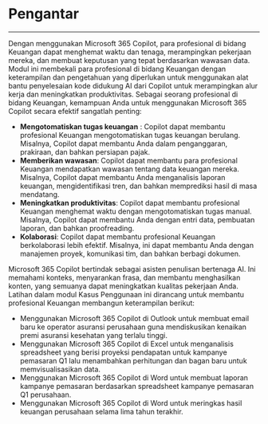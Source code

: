 # Pengantar
---
Dengan menggunakan Microsoft 365 Copilot, para profesional di bidang Keuangan dapat menghemat waktu dan tenaga, merampingkan pekerjaan mereka, dan membuat keputusan yang tepat berdasarkan wawasan data. Modul ini membekali para profesional di bidang Keuangan dengan keterampilan dan pengetahuan yang diperlukan untuk menggunakan alat bantu penyelesaian kode didukung AI dari Copilot untuk merampingkan alur kerja dan meningkatkan produktivitas. Sebagai seorang profesional di bidang Keuangan, kemampuan Anda untuk menggunakan Microsoft 365 Copilot secara efektif sangatlah penting:

 -  **Mengotomatiskan tugas keuangan** : Copilot dapat membantu profesional Keuangan mengotomatiskan tugas keuangan berulang. Misalnya, Copilot dapat membantu Anda dalam penganggaran, prakiraan, dan bahkan persiapan pajak.
 -  **Memberikan wawasan**: Copilot dapat membantu para profesional Keuangan mendapatkan wawasan tentang data keuangan mereka. Misalnya, Copilot dapat membantu Anda menganalisis laporan keuangan, mengidentifikasi tren, dan bahkan memprediksi hasil di masa mendatang.
 -  **Meningkatkan produktivitas**: Copilot dapat membantu profesional Keuangan menghemat waktu dengan mengotomatiskan tugas manual. Misalnya, Copilot dapat membantu Anda dengan entri data, pembuatan laporan, dan bahkan proofreading.
 -  **Kolaborasi**: Copilot dapat membantu profesional Keuangan berkolaborasi lebih efektif. Misalnya, ini dapat membantu Anda dengan manajemen proyek, komunikasi tim, dan bahkan berbagi dokumen.

Microsoft 365 Copilot bertindak sebagai asisten penulisan bertenaga AI. Ini memahami konteks, menyarankan frasa, dan membantu menghasilkan konten, yang semuanya dapat meningkatkan kualitas pekerjaan Anda. Latihan dalam modul Kasus Penggunaan ini dirancang untuk membantu profesional Keuangan membangun keterampilan berikut:

 -  Menggunakan Microsoft 365 Copilot di Outlook untuk membuat email baru ke operator asuransi perusahaan guna mendiskusikan kenaikan premi asuransi kesehatan yang terlalu tinggi.
 -  Menggunakan Microsoft 365 Copilot di Excel untuk menganalisis spreadsheet yang berisi proyeksi pendapatan untuk kampanye pemasaran Q1 lalu menambahkan perhitungan dan bagan baru untuk memvisualisasikan data.
 -  Menggunakan Microsoft 365 Copilot di Word untuk membuat laporan kampanye pemasaran berdasarkan spreadsheet kampanye pemasaran Q1 perusahaan.
 -  Menggunakan Microsoft 365 Copilot di Word untuk meringkas hasil keuangan perusahaan selama lima tahun terakhir.
